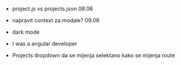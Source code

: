 * project.js vs projects.json 08.06
* napravit context za modale? 09.06
* dark mode

* I was a angular developer
* Projects dropdown da se mijenja selektano kako se mijenja route


